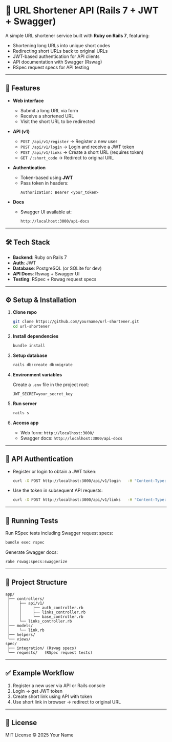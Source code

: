 # 🔗 URL Shortener API (Rails 7 + JWT + Swagger)

A simple URL shortener service built with **Ruby on Rails 7**, featuring:

- Shortening long URLs into unique short codes  
- Redirecting short URLs back to original URLs  
- JWT-based authentication for API clients  
- API documentation with Swagger (Rswag)  
- RSpec request specs for API testing  

---

## 🚀 Features

- **Web interface**
  - Submit a long URL via form
  - Receive a shortened URL
  - Visit the short URL to be redirected

- **API (v1)**
  - `POST /api/v1/register` → Register a new user  
  - `POST /api/v1/login` → Login and receive a JWT token  
  - `POST /api/v1/links` → Create a short URL (requires token)  
  - `GET /:short_code` → Redirect to original URL  

- **Authentication**
  - Token-based using **JWT**  
  - Pass token in headers:
    ```http
    Authorization: Bearer <your_token>
    ```

- **Docs**
  - Swagger UI available at:  
    ```
    http://localhost:3000/api-docs
    ```

---

## 🛠 Tech Stack

- **Backend**: Ruby on Rails 7
- **Auth**: JWT
- **Database**: PostgreSQL (or SQLite for dev)
- **API Docs**: Rswag + Swagger UI
- **Testing**: RSpec + Rswag request specs

---

## ⚙️ Setup & Installation

1. **Clone repo**
   ```bash
   git clone https://github.com/yourname/url-shortener.git
   cd url-shortener
   ```

2. **Install dependencies**
   ```bash
   bundle install
   ```

3. **Setup database**
   ```bash
   rails db:create db:migrate
   ```

4. **Environment variables**

   Create a `.env` file in the project root:

   ```env
   JWT_SECRET=your_secret_key
   ```

5. **Run server**
   ```bash
   rails s
   ```

6. **Access app**
   - Web form: `http://localhost:3000/`
   - Swagger docs: `http://localhost:3000/api-docs`

---

## 🔑 API Authentication

- Register or login to obtain a JWT token:
  ```bash
  curl -X POST http://localhost:3000/api/v1/login   -H "Content-Type: application/json"   -d '{"email":"user@example.com","password":"password123"}'
  ```

- Use the token in subsequent API requests:
  ```bash
  curl -X POST http://localhost:3000/api/v1/links   -H "Content-Type: application/json"   -H "Authorization: Bearer <your_token>"   -d '{"link":{"original_url":"https://example.com"}}'
  ```

---

## 🧪 Running Tests

Run RSpec tests including Swagger request specs:

```bash
bundle exec rspec
```

Generate Swagger docs:

```bash
rake rswag:specs:swaggerize
```

---

## 📂 Project Structure

```
app/
 ├── controllers/
 │    ├── api/v1/
 │    │     ├── auth_controller.rb
 │    │     ├── links_controller.rb
 │    │     └── base_controller.rb
 │    └── links_controller.rb
 ├── models/
 │    └── link.rb
 ├── helpers/
 └── views/
spec/
 ├── integration/ (Rswag specs)
 └── requests/   (RSpec request tests)
```

---

## ✅ Example Workflow

1. Register a new user via API or Rails console  
2. Login → get JWT token  
3. Create short link using API with token  
4. Use short link in browser → redirect to original URL  

---

## 📜 License

MIT License © 2025 Your Name
